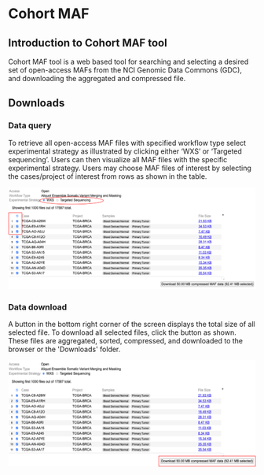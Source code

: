 # Cohort MAF

## Introduction to Cohort MAF tool
Cohort MAF tool is a web based tool for searching and selecting a desired set of open-access MAFs from the NCI Genomic Data Commons (GDC), and downloading the aggregated and compressed file. 

## Downloads

### Data query

To retrieve all open-access MAF files with specified workflow type select experimental strategy as illustrated by clicking either ‘WXS’ or ‘Targeted sequencing’. Users can then visualize all MAF files with the specific experimental strategy. Users may choose MAF files of interest by selecting the cases/project of interest from rows as shown in the table.

[![Querying Data to retrieve MAF files](./images/CohortMAF/Data_query.png)](./images/CohortMAF/Data_query.png 'Click to see the full image.')

### Data download

A button in the bottom right corner of the screen displays the total size of all selected file. To download all selected files, click the button as shown. These files are aggregated, sorted, compressed, and downloaded to the browser or the 'Downloads' folder.

[![Downloading Data to retrieve the aggregated, sorted and compressed MAF files](./images/CohortMAF/Data_download.png)](./images/CohortMAF/Data_download.png 'Click to see the full image.')




